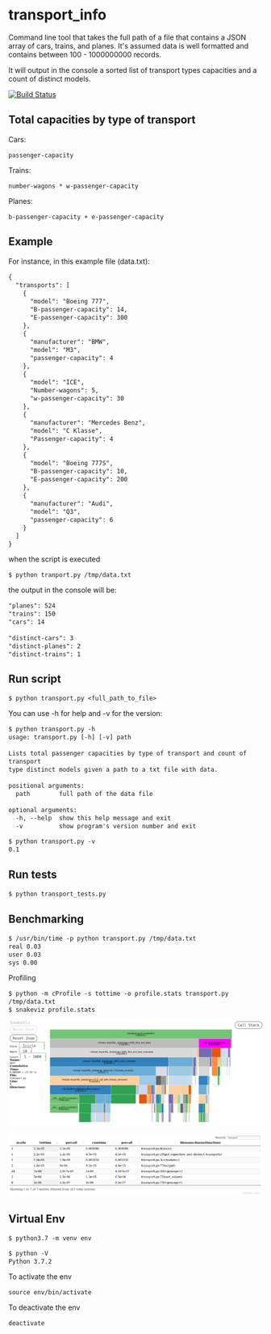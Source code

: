# transport_info

Command line tool that takes the full path of a file that contains a JSON array
of cars, trains, and planes. It's assumed data is well formatted and contains
between 100 - 1000000000 records.

It will output in the console a sorted list of transport types capacities and a
count of distinct models.

[![Build Status](https://travis-ci.org/mariusavram91/transport_info.svg?branch=master)](https://travis-ci.org/mariusavram91/transport_info)

## Total capacities by type of transport

Cars:

    passenger-capacity

Trains:

    number-wagons * w-passenger-capacity

Planes:

    b-passenger-capacity + e-passenger-capacity

## Example

For instance, in this example file (data.txt):

```
{
  "transports": [
    {
      "model": "Boeing 777",
      "B-passenger-capacity": 14,
      "E-passenger-capacity": 300
    },
    {
      "manufacturer": "BMW",
      "model": "M3",
      "passenger-capacity": 4
    },
    {
      "model": "ICE",
      "Number-wagons": 5,
      "w-passenger-capacity": 30
    },
    {
      "manufacturer": "Mercedes Benz",
      "model": "C Klasse",
      "Passenger-capacity": 4
    },
    {
      "model": "Boeing 777S",
      "B-passenger-capacity": 10,
      "E-passenger-capacity": 200
    },
    {
      "manufacturer": "Audi",
      "model": "Q3",
      "passenger-capacity": 6
    }
  ]
}
```

when the script is executed
```
$ python tranport.py /tmp/data.txt
```

the output in the console will be:
```
"planes": 524
"trains": 150
"cars": 14

"distinct-cars": 3
"distinct-planes": 2
"distinct-trains": 1
```

## Run script
```
$ python transport.py <full_path_to_file>
```

You can use -h for help and -v for the version:

```
$ python transport.py -h
usage: transport.py [-h] [-v] path

Lists total passenger capacities by type of transport and count of transport
type distinct models given a path to a txt file with data.

positional arguments:
  path        full path of the data file

optional arguments:
  -h, --help  show this help message and exit
  -v          show program's version number and exit
```

```
$ python transport.py -v
0.1
```

## Run tests
```
$ python transport_tests.py
```

## Benchmarking

```
$ /usr/bin/time -p python transport.py /tmp/data.txt
real 0.03
user 0.03
sys 0.00
```

Profiling
```
$ python -m cProfile -s tottime -o profile.stats transport.py /tmp/data.txt
$ snakeviz profile.stats
```

![Graph](profile_output_1.png)

![Table](profile_output_2.png)

## Virtual Env
```
$ python3.7 -m venv env
```

```
$ python -V
Python 3.7.2
```

To activate the env

    source env/bin/activate

To deactivate the env

    deactivate
